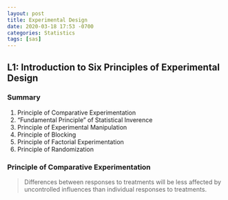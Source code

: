 ```yaml
---
layout: post
title: Experimental Design
date: 2020-03-18 17:53 -0700
categories: Statistics
tags: [sas]
---
```


## L1: Introduction to Six Principles of Experimental Design

### Summary
1. Principle of Comparative Experimentation
2. “Fundamental Principle” of Statistical Inverence
3. Principle of Experimental Manipulation
4. Principle of Blocking
5. Principle of Factorial Experimentation
6. Principle of Randomization

### Principle of Comparative Experimentation
> Differences between responses to treatments will be less affected by uncontrolled influences than individual responses to treatments.
